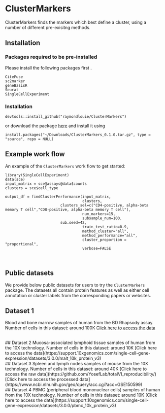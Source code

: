 # ClusterMarkers
 
ClusterMarkers finds the markers which best define a cluster, using a number of different pre-exisitng methods.

## Installation

### Packages required to be pre-installed

Please install the following packages first .

```
CiteFuse
sc2marker
geneBasisR
Seurat
SingleCellExperiment
```

### Installation

```
devtools::install_github("raymondlouie/ClusterMarkers") 
```
or download the package [here](https://www.dropbox.com/s/5dz53xqcp5u4sf4/ClusterMarkers_0.1.0.tar.gz?dl=0) and install it using
```
install.packages("~/Downloads/ClusterMarkers_0.1.0.tar.gz", type = "source", repo = NULL)
```

## Example work flow
An example of the `ClusterMarkers` work flow to get started:

```{r}
library(SingleCellExperiment)
data(sce)
input_matrix = sce@assays@data$counts
clusters = sce$cell_type

output_df = findClusterPerformance(input_matrix,
                                   clusters,
 					     clusters_sel=c("CD4-positive, alpha-beta memory T cell","CD8-positive, alpha-beta memory T cell"),
                                   num_markers=15,
                                   subsample_num=100,
					     sub.seed=42,
                                   train_test_ratio=0.9,
                                   method_cluster="all",
                                   method_performance="all",
                                   cluster_proportion = "proportional",
                                   verbose=FALSE 
```

<br>

## Public datasets
We provide below public datasets for users to try the `ClusterMarkers` package. The datasets all contain protein features as well as either cell annotation or cluster labels from the corresponding papers or websites.

## Dataset 1
Blood and bone marrow samples of human from the BD Rhapsody assay.
Number of cells in this dataset: around 100K
[Click here to access the data](https://cellxgene.cziscience.com/collections/93eebe82-d8c3-41bc-a906-63b5b5f24a9d)

<br>
## Dataset 2
Mucosa-associated lymphoid tissue samples of human from the 10X technology.
Number of cells in this dataset: around 10K
[Click here to access the data](https://support.10xgenomics.com/single-cell-gene-expression/datasets/3.0.0/malt_10k_protein_v3)

<br>
## Dataset 3
Spleen and lymph nodes samples of mouse from the 10X technology.
Number of cells in this dataset: around 40K
[Click here to access the raw data](https://github.com/YosefLab/totalVI_reproducibility/)
[Click here to access the processed data](https://www.ncbi.nlm.nih.gov/geo/query/acc.cgi?acc=GSE150599)

<br>
## Dataset 4
PBMC (peripheral blood mononuclear cells) samples of human from the 10X technology.
Number of cells in this dataset: around 10K
[Click here to access the data](https://support.10xgenomics.com/single-cell-gene-expression/datasets/3.0.0/pbmc_10k_protein_v3)

<br>


